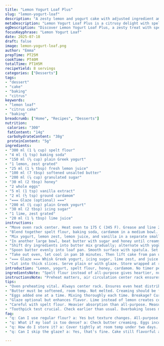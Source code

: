 ```yaml
---
title: "Lemon Yogurt Loaf Plus"
slug: "lemon-yogurt-loaf"
description: "A zesty lemon and yogurt cake with adjusted ingredient amounts and substitutions: wheat flour swapped for spelt flour, some sugar reduced and honey added. Baking time slightly altered for texture. Optional vanilla and cardamom added for warmth. A tangy yogurt glaze with lime replaces original lemon topping. Moist, lightly fragrant, crumbly yet tender. Simple loaf shape. Mix of citrus zing and mild spice. Airy crumb with subtle sweetness balanced by yogurt. A twist with whole wheat and honey adds depth and a natural sweetener alternative."
metaDescription: "Lemon Yogurt Loaf Plus is a citrusy delight with spelt flour, honey, and cardamom. Moist cake with a tangy yogurt glaze that's refreshing."
ogDescription: "Discover Lemon Yogurt Loaf Plus, a zesty treat with spelt flour, honey, and cardamom. Tangy yogurt glaze adds brightness."
focusKeyphrase: "Lemon Yogurt Loaf"
date: 2025-07-18
draft: false
image: lemon-yogurt-loaf.png
author: "Emma"
prepTime: PT25M
cookTime: PT40M
totalTime: PT1H5M
recipeYield: 8 servings
categories: ["Desserts"]
tags:
- "dessert"
- "cake"
- "baking"
- "citrus"
keywords:
- "lemon loaf"
- "citrus cake"
- "baking"
breadcrumb: ["Home", "Recipes", "Desserts"]
nutrition: 
 calories: "300"
 fatContent: "14g"
 carbohydrateContent: "38g"
 proteinContent: "5g"
ingredients:
- "300 ml (1 ¼ cup) spelt flour"
- "4 ml (¾ tsp) baking soda"
- "150 ml (⅔ cup) plain Greek yogurt"
- "1 lemon, zest grated"
- "25 ml (1 ½ tbsp) fresh lemon juice"
- "100 ml (7 tbsp) softened unsalted butter"
- "200 ml (⅞ cup) granulated sugar"
- "30 ml (2 tbsp) honey"
- "2 whole eggs"
- "5 ml (1 tsp) vanilla extract"
- "2 ml (½ tsp) ground cardamom"
- "=== Glaze (optional) ==="
- "200 ml (¾ cup) plain Greek yogurt"
- "30 ml (2 tbsp) icing sugar"
- "1 lime, zest grated"
- "20 ml (1 ½ tbsp) lime juice"
instructions:
- "Move oven rack center. Heat oven to 175 C (345 F). Grease and line 22 x 12 cm (8 ½ x 4 ½ inch) loaf pan with parchment paper."
- "Blend together spelt flour, baking soda, cardamom in a medium bowl. Set aside."
- "Mix yogurt, lemon zest, lemon juice, and vanilla in a separate small bowl until uniform."
- "In another large bowl, beat butter with sugar and honey until creamy. Add eggs one by one, mixing well after each addition. Ignore the urge to rush."
- "Shift dry ingredients into butter mix gradually; alternate with yogurt mix. Stir until just combined. Avoid overmixing or dense."
- "Spoon batter evenly into loaf pan. Smooth surface with spatula. Set timer for 40 minutes; bake until wooden skewer poked in middle comes out clean with moist crumbs attached."
- "Take out oven, let cool in pan 10 minutes. Then lift cake from pan using parchment edges. Cool completely on wire rack before applying glaze or slicing."
- "=== Glaze === Whisk Greek yogurt, icing sugar, lime zest, and juice until creamy and spreadable. Dollop or thinly spread over cooled loaf. Tiny tang variation with lime replaces lemon topping."
- "Cut into thick slices. Serve plain or with glaze. Store wrapped at room temperature up to two days or chilled for four."
introduction: "Lemon, yogurt, spelt flour, honey, cardamom. No timer perfect. Shifts in sugar and baking time. Vanilla sneaking in. Tangy lime glaze. The texture roughly crumbly but moist inside. Bright zest notes. Loaf shape, rustic edges cracked here and there. Mix dry with wet parts. Whisk vigorously or slow. Eggs in one by one, rhythm matter. Oven hot and breathing warmth. Wait for toothpick test. Remove, cool. Glaze or no? Citrus swap. Tang sharp with lime. Slice thick. Eat neat. Breakfast, snack, dessert halfway. Day changes flavor. Spelt adds noisier grain funk. Honey smooths edges. Cardamom quiet but audible. Notes on a lemon theme but unexpected. Simple steps with subtle twists. Humble cake but different. Not just lemon, but warming cardamom and lime. Substitutions to dull sugar rush, add depth. Slightly shorter bake time trims dryness risk. Pale yellow crumb with flecks of zest. Texture like mild crumbly sponge, enough moistness thanks to yogurt."
ingredientsNote: "Spelt flour instead of all-purpose gives heartier, nuttier flavor, absorbs liquids differently. Measure carefully, can be denser. Bicarbonate still lifts cake, but less than baking powder. Honey added partly to sweeten but cut unrefined. Keeps moisture good, slows sugar-only harshness. Butter softened, not melted, key to creamy creaming with sugar. Greek yogurt used for moisture and tang, consistent sourness. Lemon zest and juice induce fresh zing but not overpowering. Vanilla extract adds background warmth. Cardamom tiny but perceptible, natural spice balance. Eggs bind, add richness. For glaze, lime replaces lemon to vary citrus note, sugar dusted down for softness. Yogurt glaze thinner than cream cheese, cleaner lines. Optional but recommended for more taste contrast. Adjust glaze thickness by sugar amount. Overall, ingredients chosen to tweak sweet, tang, and moisture balance. Substitutions mindful to keep tang and lightness while adding complexity and less sugar impulse."
instructionsNote: "Preheat matters, air circulation center rack ensures even heat. Loaf pan size adjusts baking time slightly shorter by 5 minutes. Butter and sugar must be creamed fully until fluffy; skipping leads to dense crumb. Add eggs slowly to avoid mixture breaking or curdling. Alternating dry and wet helps distribute flour evenly, prevents overdoing one. Stop mixing soon after combined to keep crumb tender. Smooth batter into pan without compacting to avoid heaviness. Toothpick test crucial, test earlier than usual to avoid overbaking vapor loss. Cooling in pan first stabilizes shape, then removal avoids soggy bottom. Room temp cooling promotes uniform texture. Apply glaze only once fully cooled to prevent melting and runny pooling. Whisk glaze thoroughly to uniform, avoid lumps. Spread thin or dollop for rustic look or neat sheen, personal choice. Cake slices well after glaze set to prevent smearing. Store covered, avoid drying, bread box or sealed container suggested. Best eaten within two days room temp or up to four refrigerated. Slight warming revives crumb moistness next day."
tips:
- "Oven preheating vital. Always center rack. Ensures even heat distribution. Bake too hot risks burning. Too cool? Underbaked, wet cake."
- "Butter must be softened, room temp. Not melted. Creaming should be fluffy. Sugar needs time to mix well. Dense texture happens otherwise."
- "Eggs added one at a time. Mixing thoroughly each time. Breakage? Curdled batter means bad texture. Hesitate not when mixing."
- "Glaze optional but enhances flavor. Lime instead of lemon creates contrast. Adjust sugar for thickness. Thin application looks neat."
- "Careful with spelt flour. Heavier absorption than all-purpose. Measure accurately for balance. Dense loaves spoil fluffy texture."
- "Toothpick test crucial. Check earlier than usual. Overbaking loses moisture. Don’t delay cooling in the pan too long. Shape matters."
faq:
- "q: Can I use regular flour? a: Yes but texture changes. All-purpose lighter. Might need extra liquid. Adjust recipe carefully."
- "q: What if my loaf is too dense? a: Check butter creaming. Eggs incorporated well? Overmixing adds weight. Mix till combined only."
- "q: How do I store it? a: Cover tightly at room temp under two days. Refrigerate for up to four days. No drying out."
- "q: Can I skip the glaze? a: Yes, that's fine. Cake still flavorful alone. Consider yogurt for moisture. Glaze adds zing but isn't mandatory."

---
```

